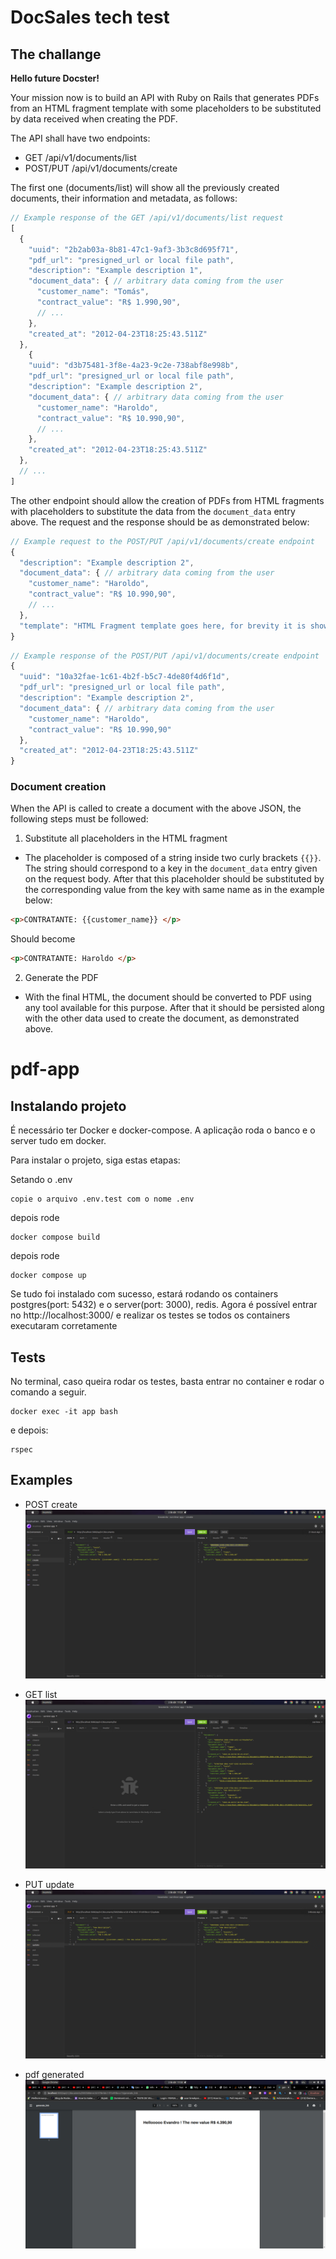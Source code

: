# DocSales tech test

## The challange

**Hello future Docster!**

Your mission now is to build an API with Ruby on Rails that generates PDFs from an HTML fragment
template with some placeholders to be substituted by data received when creating the PDF.

The API shall have two endpoints:

- GET /api/v1/documents/list
- POST/PUT /api/v1/documents/create

The first one (documents/list) will show all the previously created documents, their information and
metadata, as follows:
```javascript
// Example response of the GET /api/v1/documents/list request
[
  {
    "uuid": "2b2ab03a-8b81-47c1-9af3-3b3c8d695f71",
    "pdf_url": "presigned_url or local file path",
    "description": "Example description 1",
    "document_data": { // arbitrary data coming from the user
      "customer_name": "Tomás",
      "contract_value": "R$ 1.990,90",
      // ...
    },
    "created_at": "2012-04-23T18:25:43.511Z"
  },
    {
    "uuid": "d3b75481-3f8e-4a23-9c2e-738abf8e998b",
    "pdf_url": "presigned_url or local file path",
    "description": "Example description 2",
    "document_data": { // arbitrary data coming from the user
      "customer_name": "Haroldo",
      "contract_value": "R$ 10.990,90",
      // ...
    },
    "created_at": "2012-04-23T18:25:43.511Z"
  },
  // ...
]
```

The other endpoint should allow the creation of PDFs from HTML fragments with placeholders to substitute
the data from the `document_data` entry above. The request and the response should be as demonstrated
below:

```javascript
// Example request to the POST/PUT /api/v1/documents/create endpoint
{
  "description": "Example description 2",
  "document_data": { // arbitrary data coming from the user
    "customer_name": "Haroldo",
    "contract_value": "R$ 10.990,90",
    // ...
  },
  "template": "HTML Fragment template goes here, for brevity it is shown on template.html file"
}
```

```javascript
// Example response of the POST/PUT /api/v1/documents/create endpoint
{
  "uuid": "10a32fae-1c61-4b2f-b5c7-4de80f4d6f1d",
  "pdf_url": "presigned_url or local file path",
  "description": "Example description 2",
  "document_data": { // arbitrary data coming from the user
    "customer_name": "Haroldo",
    "contract_value": "R$ 10.990,90"
  },
  "created_at": "2012-04-23T18:25:43.511Z"
}
```

### Document creation

When the API is called to create a document with the above JSON, the following steps must be followed:

1. Substitute all placeholders in the HTML fragment
  - The placeholder is composed of a string inside two curly brackets `{{}}`. The string should correspond
  to a key in the `document_data` entry given on the request body. After that this placeholder should be
  substituted by the corresponding value from the key with same name as in the example below:

  ```html
  <p>CONTRATANTE: {{customer_name}} </p>
  ```

  Should become

  ```html
  <p>CONTRATANTE: Haroldo </p>
  ```

2. Generate the PDF
  - With the final HTML, the document should be converted to PDF using any tool available for this
  purpose. After that it should be persisted along with the other data used to create the document, as
  demonstrated above.



# pdf-app
## Instalando projeto

É necessário ter Docker e docker-compose. A aplicação roda o banco e o server tudo em docker.

Para instalar o projeto, siga estas etapas:

Setando o .env
```
copie o arquivo .env.test com o nome .env
```
depois rode
```
docker compose build
```

depois rode
```
docker compose up
```

Se tudo foi instalado com sucesso, estará rodando os containers postgres(port: 5432) e o server(port: 3000), redis.
Agora é possível entrar no http://localhost:3000/ e realizar os testes se todos os containers executaram corretamente

## Tests

No terminal, caso queira rodar os testes, basta entrar no container e rodar o comando a seguir.
```
docker exec -it app bash
```
e depois:
```
rspec
```



## Examples
- POST create
![alt text](https://github.com/evandrotvc/technical-challange/blob/main/app/assets/images/create.png)

- GET list
![alt text](https://github.com/evandrotvc/technical-challange/blob/main/app/assets/images/list.png)

- PUT update
![alt text](https://github.com/evandrotvc/technical-challange/blob/main/app/assets/images/update.png)

- pdf generated
![alt text](https://github.com/evandrotvc/technical-challange/blob/main/app/assets/images/pdf.png)
